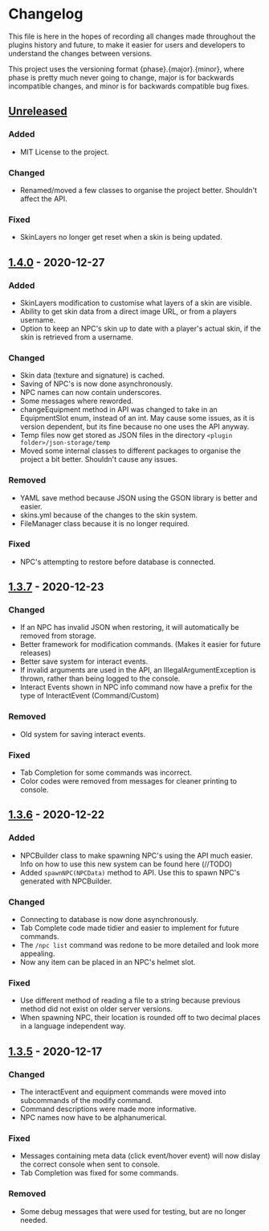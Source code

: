 # Changelog

This file is here in the hopes of recording all changes made throughout the plugins history and future, to make it easier for users and developers to understand the changes between versions.

This project uses the versioning format {phase}.{major}.{minor}, where phase is pretty much never going to change, major is for backwards incompatible changes, and minor is for backwards compatible bug fixes.

## [Unreleased]
### Added
 - MIT License to the project.
### Changed
 - Renamed/moved a few classes to organise the project better. Shouldn't affect the API.
### Fixed
 - SkinLayers no longer get reset when a skin is being updated.

## [1.4.0] - 2020-12-27
### Added
 - SkinLayers modification to customise what layers of a skin are visible.
 - Ability to get skin data from a direct image URL, or from a players username.
 - Option to keep an NPC's skin up to date with a player's actual skin, if the skin is retrieved from a username.
### Changed
 - Skin data (texture and signature) is cached.
 - Saving of NPC's is now done asynchronously.
 - NPC names can now contain underscores.
 - Some messages where reworded.
 - changeEquipment method in API was changed to take in an EquipmentSlot enum, instead of an int. May cause some issues, as it is version dependent, but its fine because no one uses the API anyway.
 - Temp files now get stored as JSON files in the directory `<plugin folder>/json-storage/temp`
 - Moved some internal classes to different packages to organise the project a bit better. Shouldn't cause any issues.
### Removed
 - YAML save method because JSON using the GSON library is better and easier.
 - skins.yml because of the changes to the skin system.
 - FileManager class because it is no longer required.
### Fixed
 - NPC's attempting to restore before database is connected.

## [1.3.7] - 2020-12-23
### Changed
 - If an NPC has invalid JSON when restoring, it will automatically be removed from storage.
 - Better framework for modification commands. (Makes it easier for future releases)
 - Better save system for interact events.
 - If invalid arguments are used in the API, an IllegalArgumentException is thrown, rather than being logged to the console.
 - Interact Events shown in NPC info command now have a prefix for the type of InteractEvent (Command/Custom)
### Removed
 - Old system for saving interact events.
### Fixed
 - Tab Completion for some commands was incorrect.
 - Color codes were removed from messages for cleaner printing to console.

## [1.3.6] - 2020-12-22
### Added
 - NPCBuilder class to make spawning NPC's using the API much easier. Info on how to use this new system can be found here (//TODO)
 - Added `spawnNPC(NPCData)` method to API. Use this to spawn NPC's generated with NPCBuilder.
### Changed
 - Connecting to database is now done asynchronously.
 - Tab Complete code made tidier and easier to implement for future commands.
 - The `/npc list` command was redone to be more detailed and look more appealing.
 - Now any item can be placed in an NPC's helmet slot.
### Fixed
 - Use different method of reading a file to a string because previous method did not exist on older server versions.
 - When spawning NPC, their location is rounded off to two decimal places in a language independent way.

## [1.3.5] - 2020-12-17
### Changed
 - The interactEvent and equipment commands were moved into subcommands of the modify command.
 - Command descriptions were made more informative.
 - NPC names now have to be alphanumerical.
### Fixed
 - Messages containing meta data (click event/hover event) will now dislay the correct console when sent to console.
 - Tab Completion was fixed for some commands.
### Removed
 - Some debug messages that were used for testing, but are no longer needed.

[//]: # (//TODO add changes for ALL versions since 1.0.0)
[//]: # (Refer to https://keepachangelog.com/en/1.0.0/ and example on wesbite)
[//]: # (Once this is done, update all release descriptions with the changelogs)

[Unreleased]: https://github.com/Scroojalix/NPCManager/compare/v1.4.0...HEAD
[1.4.0]: https://github.com/Scroojalix/NPCManager/compare/v1.3.7...v1.4.0
[1.3.7]: https://github.com/Scroojalix/NPCManager/compare/v1.3.6...v1.3.7
[1.3.6]: https://github.com/Scroojalix/NPCManager/compare/v1.3.5...v1.3.6
[1.3.5]: https://github.com/Scroojalix/NPCManager/compare/v1.3.4...v1.3.5
